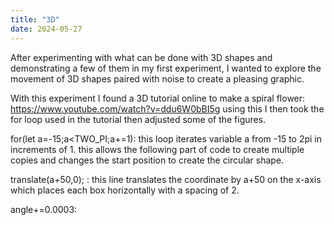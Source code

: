 ```yaml
---
title: "3D"
date: 2024-05-27
---
```


After experimenting with what can be done with 3D shapes and demonstrating a few of them in my first experiment, I wanted to explore the movement of 3D shapes paired with noise to create a pleasing graphic. 

With this experiment I found a 3D tutorial online to make a spiral flower: https://www.youtube.com/watch?v=ddu6W0bBI5g 
using this I then took the for loop used in the tutorial then adjusted some of the figures. 

for(let a=-15;a<TWO_PI;a+=1): this loop iterates variable a from -15 to 2pi in increments of 1. this allows the following part of code to create multiple copies and changes the start position to create the circular shape.

translate(a+50,0); : this line translates the coordinate by a+50 on the x-axis which places each box horizontally with a spacing of 2.

angle+=0.0003: 
